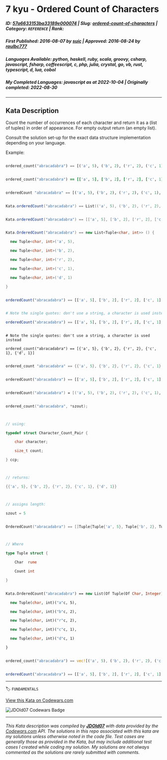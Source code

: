 # 7 kyu - Ordered Count of Characters

##### **ID**: [57a6633153ba33189e000074](https://www.codewars.com/kata/57a6633153ba33189e000074) | **Slug**: [ordered-count-of-characters](https://www.codewars.com/kata/57a6633153ba33189e000074) | **Category**: `REFERENCE` | **Rank**: <span style="color:white">7 kyu</span>

##### **First Published**: 2016-08-07 ***by*** [suic](https://www.codewars.com/users/suic) | **Approved**: 2016-08-24 ***by*** [raulbc777](https://www.codewars.com/users/raulbc777)

##### **Languages Available**: python, haskell, ruby, scala, groovy, csharp, javascript, fsharp, coffeescript, c, php, julia, crystal, go, vb, rust, typescript, d, lua, cobol

##### **My Completed Languages**: javascript ***as at*** 2022-10-04 | **Originally completed**: 2022-08-30

---

## Kata Description


Count the number of occurrences of each character and return it as a (list of tuples) in order of appearance. For empty output return (an empty list).



Consult the solution set-up for the exact data structure implementation depending on your language.



Example:

```python

ordered_count("abracadabra") == [('a', 5), ('b', 2), ('r', 2), ('c', 1), ('d', 1)]

```



```ruby

ordered_count("abracadabra") == [['a', 5], ['b', 2], ['r', 2], ['c', 1], ['d', 1]]

```



```haskell

orderedCount "abracadabra" == [('a', 5), ('b', 2), ('r', 2), ('c', 1), ('d', 1)]

```



```scala

Kata.orderedCount("abracadabra") == List(('a', 5), ('b', 2), ('r', 2), ('c', 1), ('d', 1))

```



```groovy

Kata.orderedCount("abracadabra") == [['a', 5], ['b', 2], ['r', 2], ['c', 1], ['d', 1]]

```



```csharp

Kata.OrderedCount("abracadabra") == new List<Tuple<char, int>> () {

  new Tuple<char, int>('a', 5),

  new Tuple<char, int>('b', 2),

  new Tuple<char, int>('r', 2), 

  new Tuple<char, int>('c', 1),

  new Tuple<char, int>('d', 1)

}

```



```javascript

orderedCount("abracadabra") == [['a', 5], ['b', 2], ['r', 2], ['c', 1], ['d', 1]]

```



```julia

# Note the single quotes: don't use a string, a character is used instead

orderedCount("abracadabra") == [['a', 5], ['b', 2], ['r', 2], ['c', 1], ['d', 1]]

```

```crystal

# Note the single quotes: don't use a string, a character is used instead

ordered_count("abracadabra") == [{'a', 5}, {'b', 2}, {'r', 2}, {'c', 1}, {'d', 1}]

```

```lua

ordered_count "abracadabra" == {{'a', 5}, {'b', 2}, {'r', 2}, {'c', 1}, {'d', 1}}

```

```php

orderedCount("abracadabra") == [['a', 5], ['b', 2], ['r', 2], ['c', 1], ['d', 1]]

```



```fsharp

orderedCount("abracadabra") = [('a', 5), ('b', 2), ('r', 2), ('c', 1), ('d', 1)]

```



```c

ordered_count("abracadabra", *szout);



// using:

typedef struct Character_Count_Pair {

    char character;

    size_t count;

} ccp;



// returns:

{{'a', 5}, {'b', 2}, {'r', 2}, {'c', 1}, {'d', 1}}



// assigns length:

szout = 5

```

```go

OrderedCount("abracadabra") == []Tuple{Tuple{'a', 5}, Tuple{'b', 2}, Tuple{'r', 2}, Tuple{'c', 1}, Tuple{'d', 1}}



// Where

type Tuple struct {

	Char  rune

	Count int

}

```

```vb

Kata.OrderedCount("abracadabra") == new List(Of Tuple(Of Char, Integer)) () From {

  new Tuple(char, int)("a"c, 5),

  new Tuple(char, int)("b"c, 2),

  new Tuple(char, int)("r"c, 2), 

  new Tuple(char, int)("c"c, 1),

  new Tuple(char, int)("d"c, 1)

}

```

```rust

ordered_count("abracadabra") == vec![('a', 5), ('b', 2), ('r', 2), ('c', 1), ('d', 1)]

```

```typescript

orderedCount("abracadabra") == [['a', 5], ['b', 2], ['r', 2], ['c', 1], ['d', 1]]

```



---


🏷 `FUNDAMENTALS`


[View this Kata on Codewars.com](https://www.codewars.com/kata/57a6633153ba33189e000074)

![](https://www.codewars.com/users/jdold07/badges/large "JDOld07 Codewars Badge")

---

###### *This Kata description was compiled by [**JDOld07**](https://tpstech.dev) with data provided by the [Codewars.com](https://www.codewars.com) API.  The solutions in this repo associated with this kata are my solutions unless otherwise noted in the code file.  Test cases are generally those as provided in the Kata, but may include additional test cases I created while coding my solution.  My solutions are not always commented as the solutions are rarely submitted with comments.*

